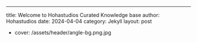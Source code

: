   ---
  title: Welcome to Hohastudios Curated Knowledge base
  author: Hohastudios
  date: 2024-04-04
  category: Jekyll
  layout: post
+ cover: /assets/header/angle-bg.png.jpg
